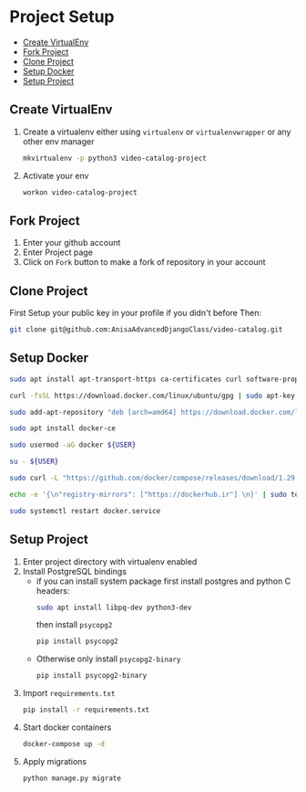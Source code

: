 # Project Setup
- [Create VirtualEnv](#Create-VirtualEnv)
- [Fork Project](#Fork-Project)
- [Clone Project](#Clone-Project)
- [Setup Docker](#Setup-Docker)
- [Setup Project](#Setup-Project)

## <a name='Create-VirtualEnv'></a>Create VirtualEnv
1. Create a virtualenv either using `virtualenv` or `virtualenvwrapper` or any other env manager
	```bash 
    mkvirtualenv -p python3 video-catalog-project
	```
2. Activate your env
	```bash
    workon video-catalog-project
	```
##  <a name='Fork-Project'></a>Fork Project
1. Enter your github account 
2. Enter Project page
3. Click on `Fork` button to make a fork of repository in your account

##  <a name='Clone-Project'></a>Clone Project
First Setup your public key in your profile if you didn't before
Then:
```bash
git clone git@github.com:AnisaAdvancedDjangoClass/video-catalog.git
```
## <a name='Setup-Docker'></a>Setup Docker
```bash
sudo apt install apt-transport-https ca-certificates curl software-properties-common
```
```bash
curl -fsSL https://download.docker.com/linux/ubuntu/gpg | sudo apt-key add -
```
```bash
sudo add-apt-repository "deb [arch=amd64] https://download.docker.com/linux/ubuntu focal stable"
```
```bash
sudo apt install docker-ce
```
```bash
sudo usermod -aG docker ${USER}
```
```bash
su - ${USER}
```
```bash
sudo curl -L "https://github.com/docker/compose/releases/download/1.29.2/docker-compose-$(uname -s)-$(uname -m)" -o /usr/local/bin/docker-compose
```
```bash
echo -e '{\n"registry-mirrors": ["https://dockerhub.ir"] \n}' | sudo tee /etc/docker/daemon.json
```
```bash 
sudo systemctl restart docker.service
```

## <a name='Setup-Project'></a>Setup Project
1. Enter project directory with virtualenv enabled
2. Install PostgreSQL bindings
	- if you can install system package first install postgres and python C headers:
		```bash
		sudo apt install libpq-dev python3-dev
		```
		then install `psycopg2`
		```bash
		pip install psycopg2
		```  
	- Otherwise only install `psycopg2-binary`
		```bash
		pip install psycopg2-binary
		```
3. Import `requirements.txt`
	```bash
	pip install -r requirements.txt
	```
4. Start docker containers
	```bash
	docker-compose up -d
	```
5. Apply migrations
	```bash
	python manage.py migrate
	```
